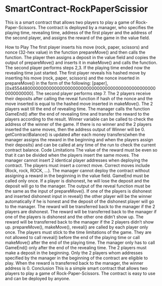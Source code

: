 # SmartContract-RockPaperScissior


This is a smart contract that allows two players to play a game of Rock-Paper-Scissors. The contract is deployed by a manager, who specifies the playing time, revealing time, address of the first player and the address of the second player, and assigns the reward of the game in the value field.

How to Play
The first player inserts his move (rock, paper, scissors) and nonce (32-hex value) in the function prepareMove() and then calls the function.
The player then assigns a deposit in the value field and copies the output of prepareMove() and inserts it in makeMove() and calls the function.
The second player performs steps 2,3.
If the playing time ended now the revealing time just started.
The first player reveals his hashed move by inserting his move (rock, paper, scissors) and the nonce inserted in prepareMove() in the form of the following: [paper], [0x4554480000000000000000000000000000000000000000000000000000000000].
The second player performs step 7.
The 2 players receive their deposits after calling the reveal function if hash of the nonce and the move inserted is equal to the hashed move inserted in makeMove().
The 2 players wait till the end of revealing time.
The manager calls the function GameEnd() after the end of revealing time and transfer the reward to the players according to the result.
Winner variable can be called to check the address of the winner of the game.
If there is no winner and the 2 players inserted the same moves, then the address output of Winner will be 0.
getContractBalance() is updated after each money transfers(when the manager assigns the reward in the beginning and when the players assign their deposits) and can be called at any time of the run to check the current contract balance.
Code Limitations
The value of the reward must be even so that it can be divided when the players insert the same moves.
The manager cannot insert 2 identical player addresses when deploying the contract.
The players must insert a correct move. Correct moves include (Rock, rock, ROCK, …).
The manager cannot deploy the contract without assigning a reward in the beginning in the value field.
GameEnd must be called only once.
If a player is dishonest, he will lose the deposit and the deposit will go to the manager.
The output of the reveal function must be the same as the input of prepareMove().
If one of the players is dishonest and inserted dishonest input in reveal() the other player will be the winner automatically if he is honest and the deposit of the dishonest player will go to the manager.
The reward will be transferred back to the manager if the 2 players are dishonest.
The reward will be transferred back to the manager if one of the players is dishonest and the other one didn’t show up.
The reward will be transferred back to the manager if the 2 players didn’t show up.
prepareMove(), makeMove(), reveal() are called by each player only once.
The players must stick to the time limitations of the game. They are not allowed to call reveal() before the end of the playing time or call makeMove() after the end of the playing time.
The manager only has to call GameEnd() only after the end of the revealing time.
The 2 players must make a deposit in the beginning.
Only the 2 players whom addresses specified by the manager in the beginning of the contract are eligible to play.
When the reward is transferred back to the manager, the winner address is 0.
Conclusion
This is a simple smart contract that allows two players to play a game of Rock-Paper-Scissors. The contract is easy to use and can be deployed by anyone.
